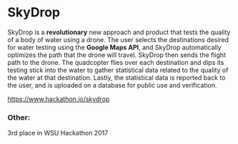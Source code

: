 # SkyDrop

SkyDrop is a **revolutionary** new approach and product that tests the quality of a body of water using a drone. 
The user selects the destinations desired for water testing using the **Google Maps API**, and SkyDrop automatically optimizes the path that the drone will travel. 
SkyDrop then sends the flight path to the drone. 
The quadcopter flies over each destination and dips its testing stick into the water to gather statistical data related to the quality of the water at that destination. 
Lastly, the statistical data is reported back to the user, and is uploaded on a database for public use and verification. 

https://www.hackathon.io/skydrop

### Other:
3rd place in WSU Hackathon 2017
